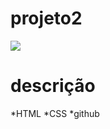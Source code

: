 # projeto2
![](./Captura%20de%20Tela%202025-03-10%20às%2014.21.55.png)

# descrição

*HTML
*CSS
*github